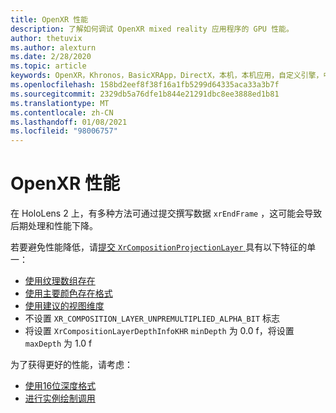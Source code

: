 ```yaml
---
title: OpenXR 性能
description: 了解如何调试 OpenXR mixed reality 应用程序的 GPU 性能。
author: thetuvix
ms.author: alexturn
ms.date: 2/28/2020
ms.topic: article
keywords: OpenXR，Khronos，BasicXRApp，DirectX，本机，本机应用，自定义引擎，中间件，性能，优化，GPU 调试，RenderDoc，PIX
ms.openlocfilehash: 158bd2eef8f38f16a1fb5299d64335aca33a3b7f
ms.sourcegitcommit: 2329db5a76dfe1b844e21291dbc8ee3888ed1b81
ms.translationtype: MT
ms.contentlocale: zh-CN
ms.lasthandoff: 01/08/2021
ms.locfileid: "98006757"
---
```

# <a name="openxr-performance"></a>OpenXR 性能

在 HoloLens 2 上，有多种方法可通过提交撰写数据 `xrEndFrame` ，这可能会导致后期处理和性能下降。

若要避免性能降低，请[提交 `XrCompositionProjectionLayer` ](openxr-best-practices.md#use-a-single-projection-layer)具有以下特征的单一：

* [使用纹理数组存在](openxr-best-practices.md#render-with-texture-array-and-vprt)
* [使用主要颜色存在格式](openxr-best-practices.md#select-a-swapchain-format)
* [使用建议的视图维度](openxr-best-practices.md#render-with-recommended-rendering-parameters-and-frame-timing)
* 不设置 `XR_COMPOSITION_LAYER_UNPREMULTIPLIED_ALPHA_BIT` 标志
* 将设置 `XrCompositionLayerDepthInfoKHR` `minDepth` 为 0.0 f，将设置 `maxDepth` 为 1.0 f

为了获得更好的性能，请考虑：

* [使用16位深度格式](openxr-best-practices.md#choose-a-reasonable-depth-range)
* [进行实例绘制调用](openxr-best-practices.md#render-with-texture-array-and-vprt)
